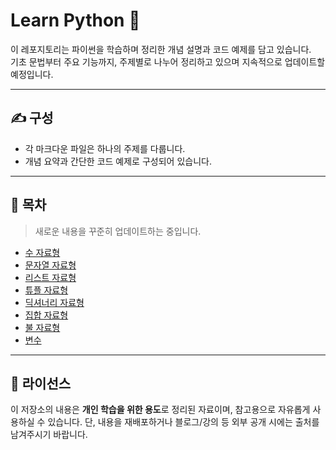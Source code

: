 # Learn Python 🐍

이 레포지토리는 파이썬을 학습하며 정리한 개념 설명과 코드 예제를 담고 있습니다.  
기초 문법부터 주요 기능까지, 주제별로 나누어 정리하고 있으며 지속적으로 업데이트할 예정입니다.

---

## ✍️ 구성

- 각 마크다운 파일은 하나의 주제를 다룹니다.
- 개념 요약과 간단한 코드 예제로 구성되어 있습니다.

---

## 📂 목차
> 새로운 내용을 꾸준히 업데이트하는 중입니다.

- [수 자료형](https://github.com/zenithx31/learn-python-kor/blob/main/numeric_types.md)
- [문자열 자료형](https://github.com/zenithx31/learn-python-kor/blob/main/string_types.md)
- [리스트 자료형](https://github.com/zenithx31/learn-python-kor/blob/main/list_types.md)
- [튜플 자료형](https://github.com/zenithx31/learn-python-kor/blob/main/tuple_types.md)
- [딕셔너리 자료형](https://github.com/zenithx31/learn-python-kor/blob/main/dictionary_types.md)
- [집합 자료형](https://github.com/zenithx31/learn-python-kor/blob/main/set_types.md)
- [불 자료형](https://github.com/zenithx31/learn-python-kor/blob/main/boolean_types.md)
- [변수](https://github.com/zenithx31/learn-python-kor/blob/main/variables.md)


---

## 📎 라이선스

이 저장소의 내용은 **개인 학습을 위한 용도**로 정리된 자료이며, 참고용으로 자유롭게 사용하실 수 있습니다.
단, 내용을 재배포하거나 블로그/강의 등 외부 공개 시에는 출처를 남겨주시기 바랍니다.

